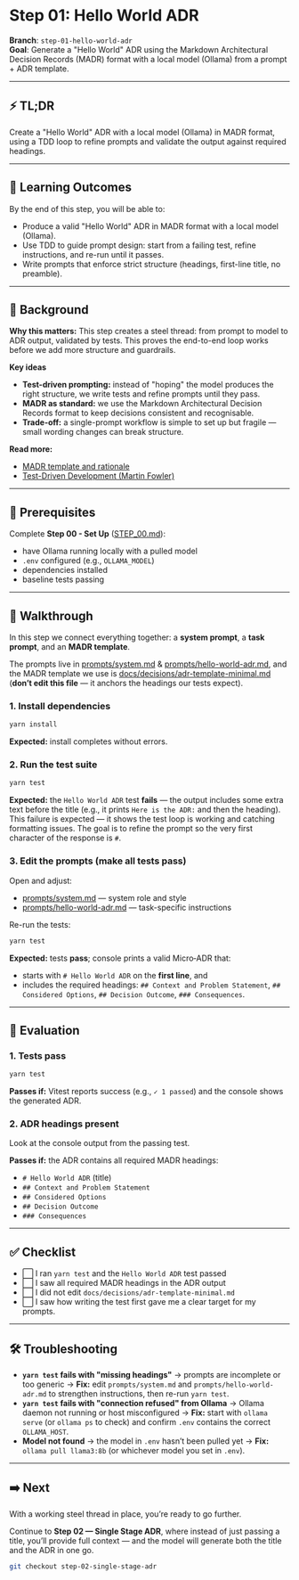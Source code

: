 # Step 01: Hello World ADR

**Branch**: `step-01-hello-world-adr`  
**Goal**: Generate a "Hello World" ADR using the Markdown Architectural Decision Records (MADR) format with a local
model (Ollama) from a prompt + ADR template.

---

## ⚡ TL;DR

Create a "Hello World" ADR with a local model (Ollama) in MADR format, using a TDD loop to refine prompts and validate
the output against required headings.

---

## 🎯 Learning Outcomes

By the end of this step, you will be able to:

- Produce a valid "Hello World" ADR in MADR format with a local model (Ollama).
- Use TDD to guide prompt design: start from a failing test, refine instructions, and re-run until it passes.
- Write prompts that enforce strict structure (headings, first-line title, no preamble).

---

## 🧠 Background

**Why this matters:** This step creates a steel thread: from prompt to model to ADR output, validated by tests. This
proves the end-to-end loop works before we add more structure and guardrails.

**Key ideas**

- **Test-driven prompting:** instead of "hoping" the model produces the right structure, we write tests and refine
  prompts until they pass.
- **MADR as standard:** we use the Markdown Architectural Decision Records format to keep decisions consistent and
  recognisable.
- **Trade-off:** a single-prompt workflow is simple to set up but fragile — small wording changes can break structure.

**Read more:**

- [MADR template and rationale](https://adr.github.io/madr/)
- [Test-Driven Development (Martin Fowler)](https://martinfowler.com/bliki/TestDrivenDevelopment.html)

---

## 🔑 Prerequisites

Complete **Step 00 - Set Up** ([STEP_00.md](./STEP_00.md)):

- have Ollama running locally with a pulled model
- `.env` configured (e.g., `OLLAMA_MODEL`)
- dependencies installed
- baseline tests passing

---

## 🧭 Walkthrough

In this step we connect everything together: a **system prompt**, a **task prompt**, and an **MADR template**.

The prompts live in [prompts/system.md](./prompts/system.md) &
[prompts/hello-world-adr.md](./prompts/hello-world-adr.md), and the MADR template we use is
[docs/decisions/adr-template-minimal.md](./docs/decisions/adr-template-minimal.md) (**don’t edit this file** — it
anchors the headings our tests expect).

### 1. Install dependencies

```bash
yarn install
```

**Expected:** install completes without errors.

### 2. Run the test suite

```bash
yarn test
```

**Expected:** the `Hello World ADR` test **fails** — the output includes some extra text before the title (e.g., it
prints `Here is the ADR:` and then the heading). This failure is expected — it shows the test loop is working and
catching formatting issues. The goal is to refine the prompt so the very first character of the response is `#`.

### 3. Edit the prompts (make all tests pass)

Open and adjust:

- [prompts/system.md](./prompts/system.md) — system role and style
- [prompts/hello-world-adr.md](./prompts/hello-world-adr.md) — task-specific instructions

Re-run the tests:

```bash
yarn test
```

**Expected:** tests **pass**; console prints a valid Micro‑ADR that:

- starts with `# Hello World ADR` on the **first line**, and
- includes the required headings: `## Context and Problem Statement`, `## Considered Options`, `## Decision Outcome`,
  `### Consequences`.

---

## 🧪 Evaluation

### 1. Tests pass

```bash
yarn test
```

**Passes if:** Vitest reports success (e.g., `✓ 1 passed`) and the console shows the generated ADR.

### 2. ADR headings present

Look at the console output from the passing test.

**Passes if:** the ADR contains all required MADR headings:

- `# Hello World ADR` (title)
- `## Context and Problem Statement`
- `## Considered Options`
- `## Decision Outcome`
- `### Consequences`

---

## ✅ Checklist

- ⬜ I ran `yarn test` and the `Hello World ADR` test passed
- ⬜ I saw all required MADR headings in the ADR output
- ⬜ I did not edit `docs/decisions/adr-template-minimal.md`
- ⬜ I saw how writing the test first gave me a clear target for my prompts.

---

## 🛠️ Troubleshooting

- **`yarn test` fails with "missing headings"** → prompts are incomplete or too generic → **Fix:** edit
  `prompts/system.md` and `prompts/hello-world-adr.md` to strengthen instructions, then re-run `yarn test`.
- **`yarn test` fails with "connection refused" from Ollama** → Ollama daemon not running or host misconfigured →
  **Fix:** start with `ollama serve` (or `ollama ps` to check) and confirm `.env` contains the correct `OLLAMA_HOST`.
- **Model not found** → the model in `.env` hasn’t been pulled yet → **Fix:** `ollama pull llama3:8b` (or whichever
  model you set in `.env`).

---

## ➡️ Next

With a working steel thread in place, you’re ready to go further.

Continue to **Step 02 — Single Stage ADR**, where instead of just passing a title, you’ll provide full context — and the
model will generate both the title and the ADR in one go.

```bash
git checkout step-02-single-stage-adr
```
